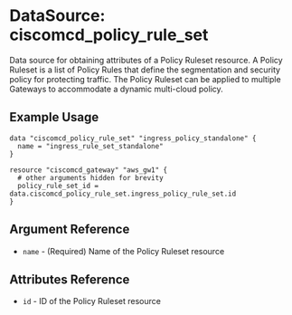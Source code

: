 # DataSource: ciscomcd_policy_rule_set
Data source for obtaining attributes of a Policy Ruleset resource.  A Policy Ruleset is a list of Policy Rules that define the segmentation and security policy for protecting traffic.  The Policy Ruleset can be applied to multiple Gateways to accommodate a dynamic multi-cloud policy.

## Example Usage
```hcl
data "ciscomcd_policy_rule_set" "ingress_policy_standalone" {
  name = "ingress_rule_set_standalone"
}

resource "ciscomcd_gateway" "aws_gw1" {
  # other arguments hidden for brevity
  policy_rule_set_id = data.ciscomcd_policy_rule_set.ingress_policy_rule_set.id
}
```

## Argument Reference
* `name` - (Required) Name of the Policy Ruleset resource

## Attributes Reference
* `id` - ID of the Policy Ruleset resource